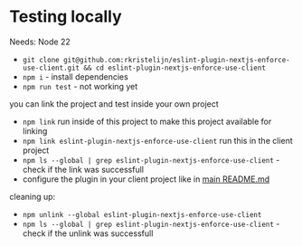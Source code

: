 # Testing locally

Needs: Node 22

- `git clone git@github.com:rkristelijn/eslint-plugin-nextjs-enforce-use-client.git && cd eslint-plugin-nextjs-enforce-use-client`
- `npm i` - install dependencies
- `npm run test` - not working yet

you can link the project and test inside your own project

- `npm link` run inside of this project to make this project available for linking
- `npm link eslint-plugin-nextjs-enforce-use-client` run this in the client project
- `npm ls --global | grep eslint-plugin-nextjs-enforce-use-client` - check if the link was successfull
- configure the plugin in your client project like in [main README.md](../README.md)

cleaning up:
- `npm unlink --global eslint-plugin-nextjs-enforce-use-client`
- `npm ls --global | grep eslint-plugin-nextjs-enforce-use-client` - check if the unlink was successfull